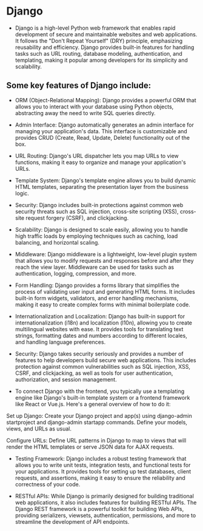 # Django
- Django is a high-level Python web framework that enables rapid development of secure and maintainable websites and web applications. It follows the "Don't Repeat Yourself" (DRY) principle, emphasizing reusability and efficiency. Django provides built-in features for handling tasks such as URL routing, database modeling, authentication, and templating, making it popular among developers for its simplicity and scalability.



## Some key features of Django include:

- ORM (Object-Relational Mapping): Django provides a powerful ORM that allows you to interact with your database using Python objects, abstracting away the need to write SQL queries directly.

- Admin Interface: Django automatically generates an admin interface for managing your application's data. This interface is customizable and provides CRUD (Create, Read, Update, Delete) functionality out of the box.

- URL Routing: Django's URL dispatcher lets you map URLs to view functions, making it easy to organize and manage your application's URLs.

- Template System: Django's template engine allows you to build dynamic HTML templates, separating the presentation layer from the business logic.

- Security: Django includes built-in protections against common web security threats such as SQL injection, cross-site scripting (XSS), cross-site request forgery (CSRF), and clickjacking.

- Scalability: Django is designed to scale easily, allowing you to handle high traffic loads by employing techniques such as caching, load balancing, and horizontal scaling.


- Middleware: Django middleware is a lightweight, low-level plugin system that allows you to modify requests and responses before and after they reach the view layer. Middleware can be used for tasks such as authentication, logging, compression, and more.

- Form Handling: Django provides a forms library that simplifies the process of validating user input and generating HTML forms. It includes built-in form widgets, validators, and error handling mechanisms, making it easy to create complex forms with minimal boilerplate code.

- Internationalization and Localization: Django has built-in support for internationalization (i18n) and localization (l10n), allowing you to create multilingual websites with ease. It provides tools for translating text strings, formatting dates and numbers according to different locales, and handling language preferences.

- Security: Django takes security seriously and provides a number of features to help developers build secure web applications. This includes protection against common vulnerabilities such as SQL injection, XSS, CSRF, and clickjacking, as well as tools for user authentication, authorization, and session management.

- To connect Django with the frontend, you typically use a templating engine like Django's built-in template system or a frontend framework like React or Vue.js. Here's a general overview of how to do it:

Set up Django: Create your Django project and app(s) using django-admin startproject and django-admin startapp commands. Define your models, views, and URLs as usual.

Configure URLs: Define URL patterns in Django to map to views that will render the HTML templates or serve JSON data for AJAX requests.

- Testing Framework: Django includes a robust testing framework that allows you to write unit tests, integration tests, and functional tests for your applications. It provides tools for setting up test databases, client requests, and assertions, making it easy to ensure the reliability and correctness of your code.

- RESTful APIs: While Django is primarily designed for building traditional web applications, it also includes features for building RESTful APIs. The Django REST framework is a powerful toolkit for building Web APIs, providing serializers, viewsets, authentication, permissions, and more to streamline the development of API endpoints.
